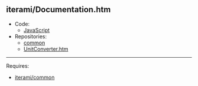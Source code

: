 iterami/Documentation.htm
-------------------------

* Code:
  * [JavaScript](https://github.com/iterami/Documentation.htm/blob/gh-pages/code/javascript.js)
* Repositories:
  * [common](https://github.com/iterami/Documentation.htm/blob/gh-pages/repositories/common.md)
  * [UnitConverter.htm](https://github.com/iterami/Documentation.htm/blob/gh-pages/repositories/unitconverter.md)

---

Requires:
* [iterami/common](https://github.com/iterami/common)
